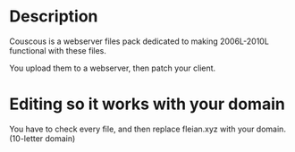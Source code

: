 # Description
Couscous is a webserver files pack dedicated to making 2006L-2010L functional with these files.

You upload them to a webserver, then patch your client.
# Editing so it works with your domain
You have to check every file, and then replace fleian.xyz with your domain. (10-letter domain)
